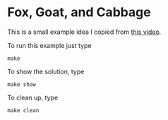 # Fox, Goat, and Cabbage
This is a small example idea I copied from [this
video](https://www.youtube.com/watch?v=H3tsP9tjYdY).

To run this example just type

```
make
```

To show the solution, type

```
make show
```

To clean up, type

```
make clean
```


